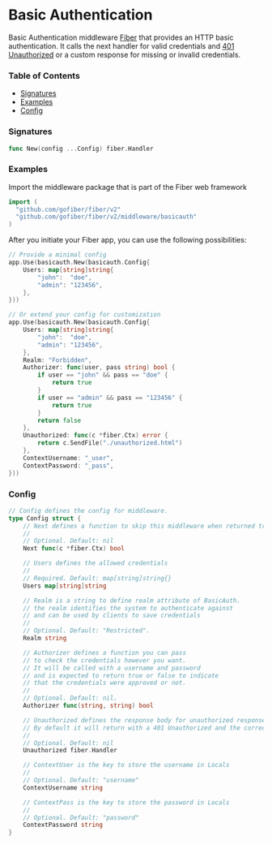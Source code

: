 # Basic Authentication
Basic Authentication middleware [Fiber](https://github.com/gofiber/fiber) that provides an HTTP basic authentication. It calls the next handler for valid credentials and [401 Unauthorized](https://developer.mozilla.org/en-US/docs/Web/HTTP/Status/401) or a custom response for missing or invalid credentials.

### Table of Contents
- [Signatures](#signatures)
- [Examples](#examples)
- [Config](#config)


### Signatures
```go
func New(config ...Config) fiber.Handler
```

### Examples
Import the middleware package that is part of the Fiber web framework
```go
import (
  "github.com/gofiber/fiber/v2"
  "github.com/gofiber/fiber/v2/middleware/basicauth"
)
```

After you initiate your Fiber app, you can use the following possibilities:
```go
// Provide a minimal config
app.Use(basicauth.New(basicauth.Config{
	Users: map[string]string{
		"john":  "doe",
		"admin": "123456",
	},
}))

// Or extend your config for customization
app.Use(basicauth.New(basicauth.Config{
	Users: map[string]string{
		"john":  "doe",
		"admin": "123456",
	},
	Realm: "Forbidden",
	Authorizer: func(user, pass string) bool {
		if user == "john" && pass == "doe" {
			return true
		}
		if user == "admin" && pass == "123456" {
			return true
		}
		return false
	},
	Unauthorized: func(c *fiber.Ctx) error {
		return c.SendFile("./unauthorized.html")
	},
	ContextUsername: "_user",
	ContextPassword: "_pass",
}))
```

### Config
```go
// Config defines the config for middleware.
type Config struct {
	// Next defines a function to skip this middleware when returned true.
	//
	// Optional. Default: nil
	Next func(c *fiber.Ctx) bool

	// Users defines the allowed credentials
	//
	// Required. Default: map[string]string{}
	Users map[string]string

	// Realm is a string to define realm attribute of BasicAuth.
	// the realm identifies the system to authenticate against
	// and can be used by clients to save credentials
	//
	// Optional. Default: "Restricted".
	Realm string

	// Authorizer defines a function you can pass
	// to check the credentials however you want.
	// It will be called with a username and password
	// and is expected to return true or false to indicate
	// that the credentials were approved or not.
	//
	// Optional. Default: nil.
	Authorizer func(string, string) bool

	// Unauthorized defines the response body for unauthorized responses.
	// By default it will return with a 401 Unauthorized and the correct WWW-Auth header
	//
	// Optional. Default: nil
	Unauthorized fiber.Handler

	// ContextUser is the key to store the username in Locals
	//
	// Optional. Default: "username"
	ContextUsername string

	// ContextPass is the key to store the password in Locals
	//
	// Optional. Default: "password"
	ContextPassword string
}
```
